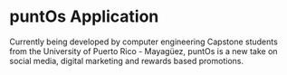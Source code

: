 # puntOs Application
Currently being developed by computer engineering Capstone students from the University of Puerto Rico - Mayagüez, puntOs is a new take on social media, digital marketing and rewards based promotions.

